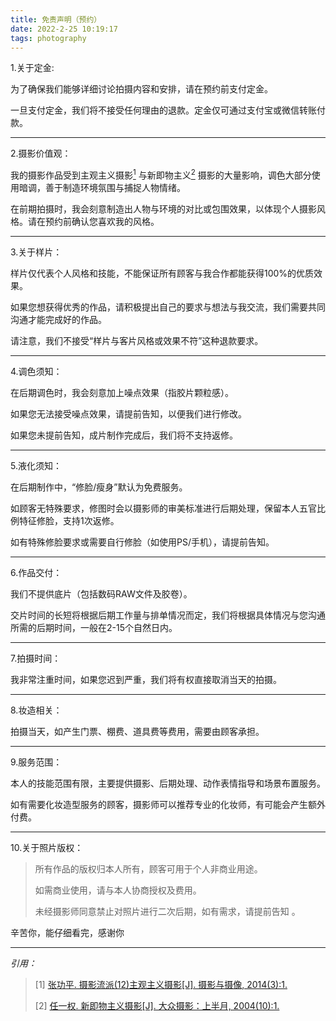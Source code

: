 ```yaml
---
title: 免责声明（预约）
date: 2022-2-25 10:19:17
tags: photography
---
```


1.关于定金:

为了确保我们能够详细讨论拍摄内容和安排，请在预约前支付定金。

一旦支付定金，我们将不接受任何理由的退款。定金仅可通过支付宝或微信转账付款。

------

2.摄影价值观：

我的摄影作品受到主观主义摄影[<sup>1</sup>](#refer-anchor-1) 与新即物主义[<sup>2</sup>](#refer-anchor-2)  摄影的大量影响，调色大部分使用暗调，善于制造环境氛围与捕捉人物情绪。

在前期拍摄时，我会刻意制造出人物与环境的对比或包围效果，以体现个人摄影风格。请在预约前确认您喜欢我的风格。

------

3.关于样片：

样片仅代表个人风格和技能，不能保证所有顾客与我合作都能获得100%的优质效果。

如果您想获得优秀的作品，请积极提出自己的要求与想法与我交流，我们需要共同沟通才能完成好的作品。

请注意，我们不接受“样片与客片风格或效果不符”这种退款要求。

------

4.调色须知：

在后期调色时，我会刻意加上噪点效果（指胶片颗粒感）。

如果您无法接受噪点效果，请提前告知，以便我们进行修改。

如果您未提前告知，成片制作完成后，我们将不支持返修。

------

5.液化须知：

在后期制作中，“修脸/瘦身”默认为免费服务。

如顾客无特殊要求，修图时会以摄影师的审美标准进行后期处理，保留本人五官比例特征修脸，支持1次返修。

如有特殊修脸要求或需要自行修脸（如使用PS/手机），请提前告知。

------

6.作品交付：

我们不提供底片（包括数码RAW文件及胶卷）。

交片时间的长短将根据后期工作量与排单情况而定，我们将根据具体情况与您沟通所需的后期时间，一般在2-15个自然日内。

------

7.拍摄时间：

我非常注重时间，如果您迟到严重，我们将有权直接取消当天的拍摄。

------

8.妆造相关：

拍摄当天，如产生门票、棚费、道具费等费用，需要由顾客承担。

------

9.服务范围：

本人的技能范围有限，主要提供摄影、后期处理、动作表情指导和场景布置服务。

如有需要化妆造型服务的顾客，摄影师可以推荐专业的化妆师，有可能会产生额外付费。

------

10.关于照片版权：

> 所有作品的版权归本人所有，顾客可用于个人非商业用途。
>
> 如需商业使用，请与本人协商授权及费用。
>
> 未经摄影师同意禁止对照片进行二次后期，如有需求，请提前告知 。



辛苦你，能仔细看完，感谢你

------

*引用：*

> <div id="refer-anchor-1"></div>
>
> [1] [张功平. 摄影流派(12)主观主义摄影[J]. 摄影与摄像, 2014(3):1.](https://xueshu.baidu.com/usercenter/paper/show?paperid=65799881caa3e301e6d050176ec07fd4&site=xueshu_se)
>
> <div id="refer-anchor-2"></div>
>
> [2] [任一权. 新即物主义摄影[J]. 大众摄影：上半月, 2004(10):1.](https://xueshu.baidu.com/usercenter/paper/show?paperid=187g0g5022630g50yy390tf05f662270)



